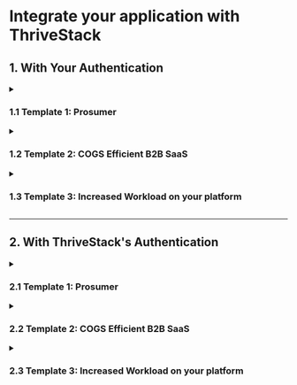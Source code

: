 # Integrate your application with ThriveStack

## 1. With Your Authentication

<details>

<summary> 

### 1.1 Template 1: Prosumer

</summary>

<details>

<summary> 

#### 1.1.1 Send User Authentication Data to ThriveStack; Trigger Workflow

</summary>

Once your user is authenticated, send the authentication-related data to ThriveStack. 
At this point, control of the user workflow is transferred to us, and we manage the continuation of the signup/login process.
To achieve this, there are two parts,

** a. Trigger ThriveStack Worfklow **

To send the authentication data to ThriveStack, your API call should look like the following code:

// TODO: Add correct endpoint

```bash
curl -X POST /trigger \
-H "Content-Type: application/json" \
-H "Authorization: Bearer {{token}}" \
-d '{
  "user_id": "string", // This user_id is from your application
  "email_id": "mark@acme.com",
  "role": {
    "role_id": "string", // This role_id is from your application
    "role_name": "string" // This role_name is from your application
  },
  "workflow_id": "string" // Get this workflow_id from the Workflows Page
}'
```
To obtain the __workflow_id__, [visit this page](#).

// TODO: Add correct page link
// TODO: Redirect URL


Success Response
```
{
  "status": 200,
  "data": {
    "workflow_runtime_id": "aebm-etuki-mklou-ywedt",
    "redirect_url": ""
    "message": "Successful"
  }
}
```
Failure Response
```
{
  "status": 403,
  "data": {
    "error_code": "FORBIDDEN",
    "error_message": "You do not have permission to access this resource."
  }
}
```

** b. Redirect your user to ThriveStack **

Redirect the user to __redirect_url__ obtained in the success response for the last step.

</details>

 
<details>

<summary> 

#### 1.1.2 Receive provisioned tenant (and enrichment) data from us and provide acknowledgment

</summary>

:::note
By this point, ThriveStack will have:
- Enriched the user/account data
- Placed the user on a waitlist (if applicable)
- Associated a pricing plan
- Provisioned a tenant
:::

ThriveStack provisions tenant data and sends it to your application. Once you recieve the tenant data, you can provision the tenant at your end, if you choose to.
At this point, ThriveStack would be waiting for the acknowledgement from your application.

This happens in two steps,

** a. Configure webhook to recieve tenant data **

// TODO: Add a correct link

Configure your webhook [here](#). ThriveStack will send the tenant data (along with user enrichment) to your webhook in the following format.

```javascript
{
  "tenant_provisioning_data" : {
    "ts_tenant_id" : "string",
    "is_ts_provisioning_success": true,
  },
  "enrichment_data": {
    "ip": "string",
    "fuzzy": "boolean",
    "domain": "string",
    "type": "string",
    "company": {
      "name": "string",
      "tags": [
        "string"
      ],
      "metrics": {
        "alexaUsRank": "integer",
        "alexaGlobalRank": "integer",
        "employees": "integer",
        "employeesRange": "string",
        "raised": "integer"
      },
      "...": "string"
    },
    "geoIP": {
      "city": "string",
      "state": "string",
      "stateCode": "string",
      "country": "string",
      "countryCode": "string"
    },
    "confidenceScore": "string",
    "role": "string",
    "seniority": "string"
  }
}
```

** b. Send tenant provisioning acknowledgement **

Once tenant provisioning is completed at your application, your application send acknowledgement to ThriveStack. The acknowledgement API call resemble the following code.

// TODO: Add correct endpoint

```bash
curl -X POST http://example.com/api/workflow \  # Replace with your actual URL
-H "Content-Type: application/json" \
-H "Authorization: Bearer {{token}}" \
-d '{
  "workflowDesignTimeId": "4a238be4-3db2-43b2-b5f6-f131c6a4f154",
  "workflowRuntimeId": "a13d3ee3-2bd4-404e-9a96-2a5769bb936e",
  "tenantId": "eae34b09-d0c9-47c0-96a9-d7e5e681e9d7",
  "tenantName": "ExampleCorp",
  "userEmailId": "user@example.com",
  "thrivestackTenantId": "88f8b02b-414a-4022-9c25-771b2c9e25dd"
}'
```

Success Response
```
{
  "status": 200,
  "data": {
    "message": "Acknowledment recieved"
  }
}
```
Failure Response
```
{
  "status": 403,
  "data": {
    "error_code": "FORBIDDEN",
    "error_message": "You do not have permission to access this resource."
  }
}
```

</details>


<details>

<summary> 

#### 1.1.3 Flow control is transferred to you for user onboarding

</summary>

// TODO: Link to Onboarding Checklist.

For the prosumer template workflow, this the final user redirection.
You can configure the page where you want to redirect the user at the [Onboarding Checklist](#). Thrivestack will redirect the user to this page.

:::note
After this point, ThriveStack will:
- Store the leads
- Send Welcome Email to the user

You would have the access to:
- PLG CRM
- PLG Analytics
:::

</details>

</details>


<details>

<summary> 

### 1.2 Template 2: COGS Efficient B2B SaaS

</summary>


<details>

<summary> 

#### 1.2.1 Send User Authentication Data to ThriveStack; Trigger Workflow

</summary>

Once your user is authenticated, send the authentication-related data to ThriveStack. 
At this point, control of the user workflow is transferred to us, and we manage the continuation of the signup/login process.
To achieve this, there are two parts,

** a. Trigger ThriveStack Worfklow **

To send the authentication data to ThriveStack, your API call should look like the following code:

// TODO: Add correct endpoint

```bash
curl -X POST /trigger \
-H "Content-Type: application/json" \
-H "Authorization: Bearer {{token}}" \
-d '{
  "user_id": "string", // This user_id is from your application
  "email_id": "mark@acme.com",
  "role": {
    "role_id": "string", // This role_id is from your application
    "role_name": "string" // This role_name is from your application
  },
  "workflow_id": "string" // Get this workflow_id from the Workflows Page
}'
```
To obtain the __workflow_id__, [visit this page](#).

// TODO: Add correct page link
// TODO: Redirect URL


Success Response
```
{
  "status": 200,
  "data": {
    "workflow_runtime_id": "aebm-etuki-mklou-ywedt",
    "redirect_url": ""
    "message": "Successful"
  }
}
```
Failure Response
```
{
  "status": 403,
  "data": {
    "error_code": "FORBIDDEN",
    "error_message": "You do not have permission to access this resource."
  }
}
```

** b. Redirect your user to ThriveStack **

Redirect the user to __redirect_url__ obtained in the success response for the last step.

</details>


<details>

<summary> 

#### 1.2.2 Flow control is transferred to you for user onboarding; Thrivestack awaits for user redirection

</summary>

:::note
By this point, ThriveStack will have:
- Enriched the user/account data
- Placed the user on a waitlist (if applicable)
:::

ThriveStack will redirect the user to your onboarding page. Once onboarding is complete, we await the user's return to ThriveStack.

This comprises of two steps,

a. ThriveStack redirects user to a pre-configured page

Configure the redirection page at ThriveStack's [Onboarding Checklist](#).
During this redirection, ThriveStack will share a URL in the parameter which will be used in the next step.

The URL would look something like this.

```
https://<YOUR-ONBOARDING-URL_PAGE>?redirect_url="TODO"
```

b. Redirect the user back to ThriveStack once the onboarding is complete

During the last redirection ThriveStack will send a URL in the URL paramter. This URL recieved in the URL parameter is the redirection page
where you redirect the user to.


</details>


<details>

<summary> 

#### 1.2.3 Receive provisioned tenant (and enrichment) data from us and provide acknowledgment

</summary>

:::note
By this point, ThriveStack will have:
- Associated a pricing plan
- Provisioned a tenant
:::

ThriveStack provisions tenant data and sends it to your application. Once you recieve the tenant data, you can provision the tenant at your end, if you choose to.
At this point, ThriveStack would be waiting for the acknowledgement from your application.

This happens in two steps,

** a. Configure webhook to recieve tenant data **

// TODO: Add a correct link

Configure your webhook [here](#). ThriveStack will send the tenant data (along with user enrichment) to your webhook in the following format.

```javascript
{
  "tenant_provisioning_data" : {
    "ts_tenant_id" : "string",
    "is_ts_provisioning_success": true,
  },
  "enrichment_data": {
    "ip": "string",
    "fuzzy": "boolean",
    "domain": "string",
    "type": "string",
    "company": {
      "name": "string",
      "tags": [
        "string"
      ],
      "metrics": {
        "alexaUsRank": "integer",
        "alexaGlobalRank": "integer",
        "employees": "integer",
        "employeesRange": "string",
        "raised": "integer"
      },
      "...": "string"
    },
    "geoIP": {
      "city": "string",
      "state": "string",
      "stateCode": "string",
      "country": "string",
      "countryCode": "string"
    },
    "confidenceScore": "string",
    "role": "string",
    "seniority": "string"
  }
}
```

** b. Send tenant provisioning acknowledgement **

Once tenant provisioning is completed at your application, your application send acknowledgement to ThriveStack. The acknowledgement API call resemble the following code.

// TODO: Add correct endpoint

```bash
curl -X POST http://example.com/api/workflow \  # Replace with your actual URL
-H "Content-Type: application/json" \
-H "Authorization: Bearer {{token}}" \
-d '{
  "workflowDesignTimeId": "4a238be4-3db2-43b2-b5f6-f131c6a4f154",
  "workflowRuntimeId": "a13d3ee3-2bd4-404e-9a96-2a5769bb936e",
  "tenantId": "eae34b09-d0c9-47c0-96a9-d7e5e681e9d7",
  "tenantName": "ExampleCorp",
  "userEmailId": "user@example.com",
  "thrivestackTenantId": "88f8b02b-414a-4022-9c25-771b2c9e25dd"
}'
```

Success Response
```
{
  "status": 200,
  "data": {
    "message": "Acknowledment recieved"
  }
}
```
Failure Response
```
{
  "status": 403,
  "data": {
    "error_code": "FORBIDDEN",
    "error_message": "You do not have permission to access this resource."
  }
}
```

</details>


<details>

<summary> 

#### 1.2.4 User is redirected to your product home page

</summary>

For this template,  this the final user redirection. 
You can configure the page where you want to redirect the user at the [Success Redirection Page Checklist.](#) 
Thrivestack will redirect the user to this page.

</details>

</details>


<details>

<summary> 

### 1.3 Template 3: Increased Workload on your platform

</summary>

<details>

<summary> 

#### 1.3.1 Send User Authentication Data to ThriveStack; Trigger Workflow

</summary>

Once your user is authenticated, send the authentication-related data to ThriveStack. 
At this point, control of the user workflow is transferred to us, and we manage the continuation of the signup/login process.
To achieve this, there are two parts,

** a. Trigger ThriveStack Worfklow **

To send the authentication data to ThriveStack, your API call should look like the following code:

// TODO: Add correct endpoint

```bash
curl -X POST /trigger \
-H "Content-Type: application/json" \
-H "Authorization: Bearer {{token}}" \
-d '{
  "user_id": "string", // This user_id is from your application
  "email_id": "mark@acme.com",
  "role": {
    "role_id": "string", // This role_id is from your application
    "role_name": "string" // This role_name is from your application
  },
  "workflow_id": "string" // Get this workflow_id from the Workflows Page
}'
```
To obtain the __workflow_id__, [visit this page](#).

// TODO: Add correct page link
// TODO: Redirect URL


Success Response
```
{
  "status": 200,
  "data": {
    "workflow_runtime_id": "aebm-etuki-mklou-ywedt",
    "redirect_url": ""
    "message": "Successful"
  }
}
```
Failure Response
```
{
  "status": 403,
  "data": {
    "error_code": "FORBIDDEN",
    "error_message": "You do not have permission to access this resource."
  }
}
```

** b. Redirect your user to ThriveStack **

Redirect the user to __redirect_url__ obtained in the success response for the last step.

</details>

<details>

<summary> 

#### 1.3.2 Receive provisioned tenant (and enrichment) data from us and provide acknowledgment

</summary>

:::note
By this point, ThriveStack will have:
- Enriched the user/account data
- Placed the user on a waitlist (if applicable)
- Associated a pricing plan
- Provisioned a tenant
:::

ThriveStack provisions tenant data and sends it to your application. Once you recieve the tenant data, you can provision the tenant at your end, if you choose to.
At this point, ThriveStack would be waiting for the acknowledgement from your application.

This happens in two steps,

** a. Configure webhook to recieve tenant data **

// TODO: Add a correct link

Configure your webhook [here](#). ThriveStack will send the tenant data (along with user enrichment) to your webhook in the following format.

```javascript
{
  "tenant_provisioning_data" : {
    "ts_tenant_id" : "string",
    "is_ts_provisioning_success": true,
  },
  "enrichment_data": {
    "ip": "string",
    "fuzzy": "boolean",
    "domain": "string",
    "type": "string",
    "company": {
      "name": "string",
      "tags": [
        "string"
      ],
      "metrics": {
        "alexaUsRank": "integer",
        "alexaGlobalRank": "integer",
        "employees": "integer",
        "employeesRange": "string",
        "raised": "integer"
      },
      "...": "string"
    },
    "geoIP": {
      "city": "string",
      "state": "string",
      "stateCode": "string",
      "country": "string",
      "countryCode": "string"
    },
    "confidenceScore": "string",
    "role": "string",
    "seniority": "string"
  }
}
```

** b. Send tenant provisioning acknowledgement **

Once tenant provisioning is completed at your application, your application send acknowledgement to ThriveStack. The acknowledgement API call resemble the following code.

// TODO: Add correct endpoint

```bash
curl -X POST http://example.com/api/workflow \  # Replace with your actual URL
-H "Content-Type: application/json" \
-H "Authorization: Bearer {{token}}" \
-d '{
  "workflowDesignTimeId": "4a238be4-3db2-43b2-b5f6-f131c6a4f154",
  "workflowRuntimeId": "a13d3ee3-2bd4-404e-9a96-2a5769bb936e",
  "tenantId": "eae34b09-d0c9-47c0-96a9-d7e5e681e9d7",
  "tenantName": "ExampleCorp",
  "userEmailId": "user@example.com",
  "thrivestackTenantId": "88f8b02b-414a-4022-9c25-771b2c9e25dd"
}'
```

Success Response
```
{
  "status": 200,
  "data": {
    "message": "Acknowledment recieved"
  }
}
```
Failure Response
```
{
  "status": 403,
  "data": {
    "error_code": "FORBIDDEN",
    "error_message": "You do not have permission to access this resource."
  }
}
```

</details>



<details>

<summary> 

#### 1.3.3 User is redirected to your product home page

</summary>

For this template,  this the final user redirection. 
You can configure the page where you want to redirect the user at the [Success Redirection Page Checklist.](#) 
Thrivestack will redirect the user to this page.

</details>


</details>

<hr />

## 2. With ThriveStack's Authentication

<details>

<summary> 

### 2.1 Template 1: Prosumer

</summary>

<details>

<summary> 

#### 2.1.1 Receive provisioned tenant (and enrichment) data from us and provide acknowledgment

</summary>

:::note
By this point, ThriveStack will have:
- Enriched the user/account data
- Placed the user on a waitlist (if applicable)
- Associated a pricing plan
- Provisioned a tenant
:::

ThriveStack provisions tenant data and sends it to your application. Once you recieve the tenant data, you can provision the tenant at your end, if you choose to.
At this point, ThriveStack would be waiting for the acknowledgement from your application.

This happens in two steps,

** a. Configure webhook to recieve tenant data **

// TODO: Add a correct link

Configure your webhook [here](#). ThriveStack will send the tenant data (along with user enrichment) to your webhook in the following format.

```javascript
{
  "tenant_provisioning_data" : {
    "ts_tenant_id" : "string",
    "is_ts_provisioning_success": true,
  },
  "enrichment_data": {
    "ip": "string",
    "fuzzy": "boolean",
    "domain": "string",
    "type": "string",
    "company": {
      "name": "string",
      "tags": [
        "string"
      ],
      "metrics": {
        "alexaUsRank": "integer",
        "alexaGlobalRank": "integer",
        "employees": "integer",
        "employeesRange": "string",
        "raised": "integer"
      },
      "...": "string"
    },
    "geoIP": {
      "city": "string",
      "state": "string",
      "stateCode": "string",
      "country": "string",
      "countryCode": "string"
    },
    "confidenceScore": "string",
    "role": "string",
    "seniority": "string"
  }
}
```

** b. Send tenant provisioning acknowledgement **

Once tenant provisioning is completed at your application, your application send acknowledgement to ThriveStack. The acknowledgement API call resemble the following code.

// TODO: Add correct endpoint

```bash
curl -X POST http://example.com/api/workflow \  # Replace with your actual URL
-H "Content-Type: application/json" \
-H "Authorization: Bearer {{token}}" \
-d '{
  "workflowDesignTimeId": "4a238be4-3db2-43b2-b5f6-f131c6a4f154",
  "workflowRuntimeId": "a13d3ee3-2bd4-404e-9a96-2a5769bb936e",
  "tenantId": "eae34b09-d0c9-47c0-96a9-d7e5e681e9d7",
  "tenantName": "ExampleCorp",
  "userEmailId": "user@example.com",
  "thrivestackTenantId": "88f8b02b-414a-4022-9c25-771b2c9e25dd"
}'
```

Success Response
```
{
  "status": 200,
  "data": {
    "message": "Acknowledment recieved"
  }
}
```
Failure Response
```
{
  "status": 403,
  "data": {
    "error_code": "FORBIDDEN",
    "error_message": "You do not have permission to access this resource."
  }
}
```

</details>

<details>

<summary> 

#### 2.1.2 Flow control is transferred to you for user onboarding

</summary>

// TODO: Link to Onboarding Checklist.

For the prosumer template workflow, this the final user redirection.
You can configure the page where you want to redirect the user at the [Onboarding Checklist](#). 
Thrivestack will redirect the user to this page.

With this redirection ThriveStack will also set the authentication token in the Cookie specific to you app domain.


:::note
After this point, ThriveStack will:
- Store the leads
- Send Welcome Email to the user

You would have the access to:
- PLG CRM
- PLG Analytics
:::

</details>

</details>

<details>

<summary> 

### 2.2 Template 2: COGS Efficient B2B SaaS

</summary>

<details>

<summary> 

#### 2.2.1 Flow control is transferred to you for user onboarding; Thrivestack awaits for user redirection

</summary>

:::note
By this point, ThriveStack will have:
- Enriched the user/account data
- Placed the user on a waitlist (if applicable)
:::

ThriveStack will redirect the user to your onboarding page. Once onboarding is complete, we await the user's return to ThriveStack.

This comprises of two steps,

a. ThriveStack redirects user to a pre-configured page

Configure the redirection page at ThriveStack's [Onboarding Checklist](#).
During this redirection, ThriveStack will share a URL in the parameter which will be used in the next step.

The URL would look something like this.

```
https://<YOUR-ONBOARDING-URL_PAGE>?redirect_url="TODO"
```

b. Redirect the user back to ThriveStack once the onboarding is complete

During the last redirection ThriveStack will send a URL in the URL paramter. This URL recieved in the URL parameter is the redirection page
where you redirect the user to.


</details>


<details>

<summary> 

#### 2.2.2 Receive provisioned tenant (and enrichment) data from us and provide acknowledgment

</summary>

:::note
By this point, ThriveStack will have:
- Associated a pricing plan
- Provisioned a tenant
:::

ThriveStack provisions tenant data and sends it to your application. Once you recieve the tenant data, you can provision the tenant at your end, if you choose to.
At this point, ThriveStack would be waiting for the acknowledgement from your application.

This happens in two steps,

** a. Configure webhook to recieve tenant data **

// TODO: Add a correct link

Configure your webhook [here](#). ThriveStack will send the tenant data (along with user enrichment) to your webhook in the following format.

```javascript
{
  "tenant_provisioning_data" : {
    "ts_tenant_id" : "string",
    "is_ts_provisioning_success": true,
  },
  "enrichment_data": {
    "ip": "string",
    "fuzzy": "boolean",
    "domain": "string",
    "type": "string",
    "company": {
      "name": "string",
      "tags": [
        "string"
      ],
      "metrics": {
        "alexaUsRank": "integer",
        "alexaGlobalRank": "integer",
        "employees": "integer",
        "employeesRange": "string",
        "raised": "integer"
      },
      "...": "string"
    },
    "geoIP": {
      "city": "string",
      "state": "string",
      "stateCode": "string",
      "country": "string",
      "countryCode": "string"
    },
    "confidenceScore": "string",
    "role": "string",
    "seniority": "string"
  }
}
```

** b. Send tenant provisioning acknowledgement **

Once tenant provisioning is completed at your application, your application send acknowledgement to ThriveStack. The acknowledgement API call resemble the following code.

// TODO: Add correct endpoint

```bash
curl -X POST http://example.com/api/workflow \  # Replace with your actual URL
-H "Content-Type: application/json" \
-H "Authorization: Bearer {{token}}" \
-d '{
  "workflowDesignTimeId": "4a238be4-3db2-43b2-b5f6-f131c6a4f154",
  "workflowRuntimeId": "a13d3ee3-2bd4-404e-9a96-2a5769bb936e",
  "tenantId": "eae34b09-d0c9-47c0-96a9-d7e5e681e9d7",
  "tenantName": "ExampleCorp",
  "userEmailId": "user@example.com",
  "thrivestackTenantId": "88f8b02b-414a-4022-9c25-771b2c9e25dd"
}'
```

Success Response
```
{
  "status": 200,
  "data": {
    "message": "Acknowledment recieved"
  }
}
```
Failure Response
```
{
  "status": 403,
  "data": {
    "error_code": "FORBIDDEN",
    "error_message": "You do not have permission to access this resource."
  }
}
```

</details>


<details>

<summary> 

#### 2.2.3 User is redirected to your product home page

</summary>

For this template,  this the final user redirection. 
You can configure the page where you want to redirect the user at the [Success Redirection Page Checklist.](#) 
Thrivestack will redirect the user to this page.

With this redirection ThriveStack will also set the authentication token in the Cookie specific to you app domain.

</details>

</details>

<details>

<summary> 

### 2.3 Template 3: Increased Workload on your platform

</summary>

<details>

<summary> 

#### 2.3.1 Receive provisioned tenant (and enrichment) data from us and provide acknowledgment

</summary>

:::note
By this point, ThriveStack will have:
- Enriched the user/account data
- Placed the user on a waitlist (if applicable)
- Associated a pricing plan
- Provisioned a tenant
:::

ThriveStack provisions tenant data and sends it to your application. Once you recieve the tenant data, you can provision the tenant at your end, if you choose to.
At this point, ThriveStack would be waiting for the acknowledgement from your application.

This happens in two steps,

** a. Configure webhook to recieve tenant data **

// TODO: Add a correct link

Configure your webhook [here](#). ThriveStack will send the tenant data (along with user enrichment) to your webhook in the following format.

```javascript
{
  "tenant_provisioning_data" : {
    "ts_tenant_id" : "string",
    "is_ts_provisioning_success": true,
  },
  "enrichment_data": {
    "ip": "string",
    "fuzzy": "boolean",
    "domain": "string",
    "type": "string",
    "company": {
      "name": "string",
      "tags": [
        "string"
      ],
      "metrics": {
        "alexaUsRank": "integer",
        "alexaGlobalRank": "integer",
        "employees": "integer",
        "employeesRange": "string",
        "raised": "integer"
      },
      "...": "string"
    },
    "geoIP": {
      "city": "string",
      "state": "string",
      "stateCode": "string",
      "country": "string",
      "countryCode": "string"
    },
    "confidenceScore": "string",
    "role": "string",
    "seniority": "string"
  }
}
```

** b. Send tenant provisioning acknowledgement **

Once tenant provisioning is completed at your application, your application send acknowledgement to ThriveStack. The acknowledgement API call resemble the following code.

// TODO: Add correct endpoint

```bash
curl -X POST http://example.com/api/workflow \  # Replace with your actual URL
-H "Content-Type: application/json" \
-H "Authorization: Bearer {{token}}" \
-d '{
  "workflowDesignTimeId": "4a238be4-3db2-43b2-b5f6-f131c6a4f154",
  "workflowRuntimeId": "a13d3ee3-2bd4-404e-9a96-2a5769bb936e",
  "tenantId": "eae34b09-d0c9-47c0-96a9-d7e5e681e9d7",
  "tenantName": "ExampleCorp",
  "userEmailId": "user@example.com",
  "thrivestackTenantId": "88f8b02b-414a-4022-9c25-771b2c9e25dd"
}'
```

Success Response
```
{
  "status": 200,
  "data": {
    "message": "Acknowledment recieved"
  }
}
```
Failure Response
```
{
  "status": 403,
  "data": {
    "error_code": "FORBIDDEN",
    "error_message": "You do not have permission to access this resource."
  }
}
```

</details>


<details>

<summary> 

#### 2.3.2 User is redirected to your product home page

</summary>

For this template,  this the final user redirection. 
You can configure the page where you want to redirect the user at the [Success Redirection Page Checklist.](#) 
Thrivestack will redirect the user to this page.

With this redirection ThriveStack will also set the authentication token in the Cookie specific to you app domain.

</details>


</details>
